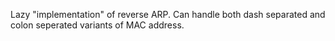 Lazy "implementation" of reverse ARP.
Can handle both dash separated and colon seperated variants of MAC address.
